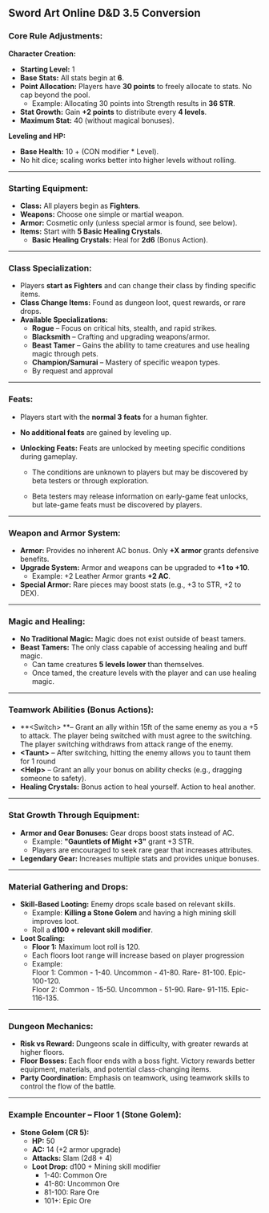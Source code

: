 ## Sword Art Online D&D 3.5 Conversion

### Core Rule Adjustments:

**Character Creation:**

- **Starting Level:** 1
- **Base Stats:** All stats begin at **6**.
- **Point Allocation:** Players have **30 points** to freely allocate to stats. No cap beyond the pool.
  - Example: Allocating 30 points into Strength results in **36 STR**.
- **Stat Growth:** Gain **+2 points** to distribute every **4 levels**.
- **Maximum Stat:** 40 (without magical bonuses).

**Leveling and HP:**

- **Base Health:** 10 + (CON modifier \* Level).
- No hit dice; scaling works better into higher levels without rolling.

---

### Starting Equipment:

- **Class:** All players begin as **Fighters**.
- **Weapons:** Choose one simple or martial weapon.
- **Armor:** Cosmetic only (unless special armor is found, see below).
- **Items:** Start with **5 Basic Healing Crystals**.
  - **Basic Healing Crystals:** Heal for **2d6** (Bonus Action).

---

### Class Specialization:

- Players **start as Fighters** and can change their class by finding specific items.
- **Class Change Items:** Found as dungeon loot, quest rewards, or rare drops.
- **Available Specializations:**
  - **Rogue** – Focus on critical hits, stealth, and rapid strikes.
  - **Blacksmith** – Crafting and upgrading weapons/armor.
  - **Beast Tamer** – Gains the ability to tame creatures and use healing magic through pets.
  - **Champion/Samurai** – Mastery of specific weapon types.
  - By request and approval

---

### Feats:

- Players start with the **normal 3 feats** for a human fighter.

- **No additional feats** are gained by leveling up.

- **Unlocking Feats:** Feats are unlocked by meeting specific conditions during gameplay.

  - The conditions are unknown to players but may be discovered by beta testers or through exploration.

  - Beta testers may release information on early-game feat unlocks, but late-game feats must be discovered by players.

---

### Weapon and Armor System:

- **Armor:** Provides no inherent AC bonus. Only **+X armor** grants defensive benefits.
- **Upgrade System:** Armor and weapons can be upgraded to **+1 to +10**.
  - Example: +2 Leather Armor grants **+2 AC**.
- **Special Armor:** Rare pieces may boost stats (e.g., +3 to STR, +2 to DEX).

---

### Magic and Healing:

- **No Traditional Magic:** Magic does not exist outside of beast tamers.
- **Beast Tamers:** The only class capable of accessing healing and buff magic.
  - Can tame creatures **5 levels lower** than themselves.
  - Once tamed, the creature levels with the player and can use healing magic.

---

### Teamwork Abilities (Bonus Actions):

- \*\*\<Switch> \*\*– Grant an ally within 15ft of the same enemy as you a +5 to attack. The player being switched with must agree to the switching. The player switching withdraws from attack range of the enemy.
- **\<Taunt>** – After switching, hitting the enemy allows you to taunt them for 1 round
- **\<Help>** – Grant an ally your bonus on ability checks (e.g., dragging someone to safety).
- **Healing Crystals:** Bonus action to heal yourself. Action to heal another.

---

### Stat Growth Through Equipment:

- **Armor and Gear Bonuses:** Gear drops boost stats instead of AC.
  - Example: **"Gauntlets of Might +3"** grant +3 STR.
  - Players are encouraged to seek rare gear that increases attributes.
- **Legendary Gear:** Increases multiple stats and provides unique bonuses.

---

### Material Gathering and Drops:

- **Skill-Based Looting:** Enemy drops scale based on relevant skills.
  - Example: **Killing a Stone Golem** and having a high mining skill improves loot.
  - Roll a **d100 + relevant skill modifier**.
- **Loot Scaling:**
  - **Floor 1:** Maximum loot roll is 120.
  - Each floors loot range will increase based on player progression
  - Example: \
    Floor 1: Common - 1-40. Uncommon - 41-80. Rare- 81-100. Epic- 100-120.\
    Floor 2: Common - 15-50. Uncommon - 51-90. Rare- 91-115. Epic- 116-135.

---

### Dungeon Mechanics:

- **Risk vs Reward:** Dungeons scale in difficulty, with greater rewards at higher floors.
- **Floor Bosses:** Each floor ends with a boss fight. Victory rewards better equipment, materials, and potential class-changing items.
- **Party Coordination:** Emphasis on teamwork, using teamwork skills to control the flow of the battle.

---

### Example Encounter – Floor 1 (Stone Golem):

- **Stone Golem (CR 5):**
  - **HP:** 50
  - **AC:** 14 (+2 armor upgrade)
  - **Attacks:** Slam (2d8 + 4)
  - **Loot Drop:** d100 + Mining skill modifier
    - 1-40: Common Ore
    - 41-80: Uncommon Ore
    - 81-100: Rare Ore
    - 101+: Epic Ore

